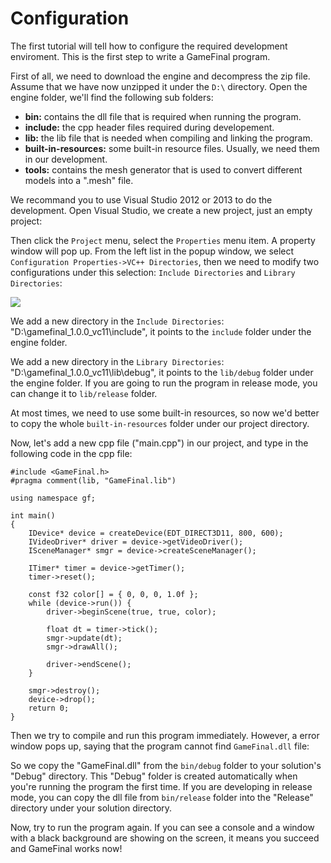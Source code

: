 # Configuration #

The first tutorial will tell how to configure the required development enviroment. This is the first step to write a GameFinal program.

First of all, we need to download the engine and decompress the zip file. Assume that we have now unzipped it under 
the `D:\` directory. Open the engine folder, we'll find the following sub folders:

 + **bin:** contains the dll file that is required when running the program.
 + **include:** the cpp header files required during developement.
 + **lib:** the lib file that is needed when compiling and linking the program.
 + **built-in-resources:** some built-in resource files. Usually, we need them in our development.
 + **tools:** contains the mesh generator that is used to convert different models into a ".mesh" file.

We recommand you to use Visual Studio 2012 or 2013 to do the development. Open Visual Studio, we create a new project, just an empty project:



Then click the `Project` menu, select the `Properties` menu item. A property window will pop up. From the left list in the popup window, we select `Configuration Properties->VC++ Directories`, then we need to modify two configurations under this selection: `Include Directories` and `Library Directories`:

![](https://raw.githubusercontent.com/woyaofacai/GameFinal/master/Tutorials/img/00-02.png)

We add a new directory in the `Include Directories`: "D:\gamefinal_1.0.0_vc11\include", it points to the `include` folder under the engine folder.

We add a new directory in the `Library Directories`: "D:\gamefinal_1.0.0_vc11\lib\debug", it points to the `lib/debug` folder under the engine folder. If you are going to run the program in release mode, you can change it to `lib/release` folder.

At most times, we need to use some built-in resources, so now we'd better to copy the whole `built-in-resources`  folder under our project directory. 

Now, let's add a new cpp file ("main.cpp") in our project, and type in the following code in the cpp file:

	#include <GameFinal.h>
	#pragma comment(lib, "GameFinal.lib")
	
	using namespace gf;
	
	int main()
	{
		IDevice* device = createDevice(EDT_DIRECT3D11, 800, 600);
		IVideoDriver* driver = device->getVideoDriver();
		ISceneManager* smgr = device->createSceneManager();
	
		ITimer* timer = device->getTimer();
		timer->reset();
	
		const f32 color[] = { 0, 0, 0, 1.0f };
		while (device->run()) {
			driver->beginScene(true, true, color);
	
			float dt = timer->tick();
			smgr->update(dt);
			smgr->drawAll();
	
			driver->endScene();
		}
	
		smgr->destroy();
		device->drop();
		return 0;
	}
	 
Then we try to compile and run this program immediately. However, a error window pops up, saying that the program cannot find `GameFinal.dll` file:

So we copy the "GameFinal.dll" from the `bin/debug` folder to your solution's "Debug" directory. This "Debug" folder is created automatically when you're running the program the first time. If you are developing in release mode, you can copy the dll file from `bin/release` folder into the "Release" directory under your solution directory.

Now, try to run the program again. If you can see a console and a window with a black background are showing on the screen, it means you succeed and GameFinal works now!











